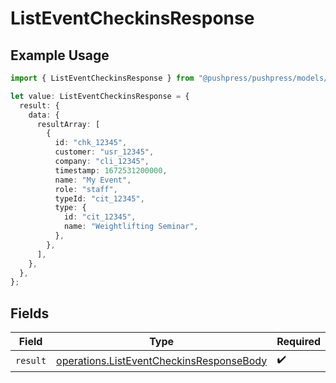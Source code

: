 # ListEventCheckinsResponse

## Example Usage

```typescript
import { ListEventCheckinsResponse } from "@pushpress/pushpress/models/operations";

let value: ListEventCheckinsResponse = {
  result: {
    data: {
      resultArray: [
        {
          id: "chk_12345",
          customer: "usr_12345",
          company: "cli_12345",
          timestamp: 1672531200000,
          name: "My Event",
          role: "staff",
          typeId: "cit_12345",
          type: {
            id: "cit_12345",
            name: "Weightlifting Seminar",
          },
        },
      ],
    },
  },
};
```

## Fields

| Field                                                                                                | Type                                                                                                 | Required                                                                                             | Description                                                                                          |
| ---------------------------------------------------------------------------------------------------- | ---------------------------------------------------------------------------------------------------- | ---------------------------------------------------------------------------------------------------- | ---------------------------------------------------------------------------------------------------- |
| `result`                                                                                             | [operations.ListEventCheckinsResponseBody](../../models/operations/listeventcheckinsresponsebody.md) | :heavy_check_mark:                                                                                   | N/A                                                                                                  |